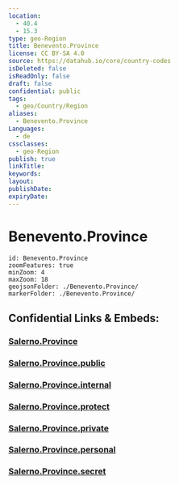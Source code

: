 ```yaml
---
location:
  - 40.4
  - 15.3
type: geo-Region
title: Benevento.Province
license: CC BY-SA 4.0
source: https://datahub.io/core/country-codes
isDeleted: false
isReadOnly: false
draft: false
confidential: public
tags:
  - geo/Country/Region
aliases:
  - Benevento.Province
Languages:
  - de
cssclasses:
  - geo-Region
publish: true
linkTitle:
keywords:
layout:
publishDate:
expiryDate:
---
```


# Benevento.Province

```leaflet
id: Benevento.Province
zoomFeatures: true 
minZoom: 4 
maxZoom: 18
geojsonFolder: ./Benevento.Province/
markerFolder: ./Benevento.Province/
```


## Confidential Links & Embeds: 

### [Salerno.Province](/_Standards/Earth/Continent/Europe/Europe~South/Italy/regions~Italy/Campania/Salerno.Province.md) 

### [Salerno.Province.public](/_public/Earth/Continent/Europe/Europe~South/Italy/regions~Italy/Campania/Salerno.Province.public.md) 

### [Salerno.Province.internal](/_internal/Earth/Continent/Europe/Europe~South/Italy/regions~Italy/Campania/Salerno.Province.internal.md) 

### [Salerno.Province.protect](/_protect/Earth/Continent/Europe/Europe~South/Italy/regions~Italy/Campania/Salerno.Province.protect.md) 

### [Salerno.Province.private](/_private/Earth/Continent/Europe/Europe~South/Italy/regions~Italy/Campania/Salerno.Province.private.md) 

### [Salerno.Province.personal](/_personal/Earth/Continent/Europe/Europe~South/Italy/regions~Italy/Campania/Salerno.Province.personal.md) 

### [Salerno.Province.secret](/_secret/Earth/Continent/Europe/Europe~South/Italy/regions~Italy/Campania/Salerno.Province.secret.md)


